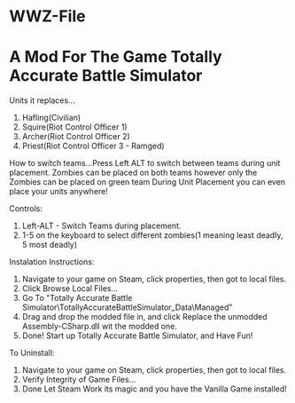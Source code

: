 # WWZ-File
# A Mod For The Game Totally Accurate Battle Simulator

 Units it replaces...
  1. Hafling(Civilian)
  2. Squire(Riot Control Officer 1)
  3. Archer(Riot Control Officer 2)
  4. Priest(Riot Control Officer 3 - Ramged)
  
 How to switch teams...Press Left ALT to switch between teams during unit placement.
 Zombies can be placed on both teams however only the Zombies can be placed on green team
 During Unit Placement you can even place your units anywhere!
 
 Controls:
 
  1. Left-ALT - Switch Teams during placement.
  2. 1-5 on the keyboard to select different zombies(1 meaning least deadly, 5 most deadly)
 
 Instalation Instructions:
 
  1. Navigate to your game on Steam, click  properties, then got to local files.
  2. Click Browse Local Files...
  3. Go To "Totally Accurate Battle Simulator\TotallyAccurateBattleSimulator_Data\Managed"
  4. Drag and drop the modded file in, and click Replace the unmodded Assembly-CSharp.dll wit the modded one.
  5. Done! Start up Totally Accurate Battle Simulator, and Have Fun!
 
 To Uninstall:
  1. Navigate to your game on Steam, click  properties, then got to local files.
  2. Verify Integrity of Game Files...
  3. Done Let Steam Work its magic and you have the Vanilla Game installed!
